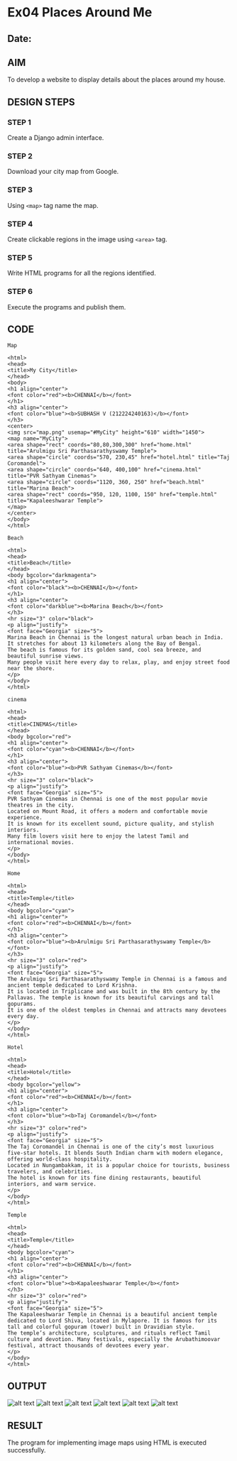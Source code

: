 # Ex04 Places Around Me
## Date: 

## AIM
To develop a website to display details about the places around my house.

## DESIGN STEPS

### STEP 1
Create a Django admin interface.

### STEP 2
Download your city map from Google.
 
### STEP 3
Using ```<map>``` tag name the map.

### STEP 4
Create clickable regions in the image using ```<area>``` tag.

### STEP 5
Write HTML programs for all the regions identified.

### STEP 6
Execute the programs and publish them.

## CODE
```
Map

<html>
<head>
<title>My City</title>
</head>
<body>
<h1 align="center">
<font color="red"><b>CHENNAI</b></font>
</h1>
<h3 align="center">
<font color="blue"><b>SUBHASH V (212224240163)</b></font>
</h3>
<center>
<img src="map.png" usemap="#MyCity" height="610" width="1450">
<map name="MyCity">
<area shape="rect" coords="80,80,300,300" href="home.html" title="Arulmigu Sri Parthasarathyswamy Temple">
<area shape="circle" coords="570, 230,45" href="hotel.html" title="Taj Coromandel">
<area shape="circle" coords="640, 400,100" href="cinema.html" title="PVR Sathyam Cinemas">
<area shape="circle" coords="1120, 360, 250" href="beach.html" title="Marina Beach">
<area shape="rect" coords="950, 120, 1100, 150" href="temple.html" title="Kapaleeshwarar Temple">
</map>
</center>
</body>
</html>

Beach 

<html>
<head>
<title>Beach</title>
</head>
<body bgcolor="darkmagenta">
<h1 align="center">
<font color="black"><b>CHENNAI</b></font>
</h1>
<h3 align="center">
<font color="darkblue"><b>Marina Beach</b></font>
</h3>
<hr size="3" color="black">
<p align="justify">
<font face="Georgia" size="5">
Marina Beach in Chennai is the longest natural urban beach in India. It stretches for about 13 kilometers along the Bay of Bengal. 
The beach is famous for its golden sand, cool sea breeze, and beautiful sunrise views. 
Many people visit here every day to relax, play, and enjoy street food near the shore.
</p>
</body>
</html>

cinema

<html>
<head>
<title>CINEMAS</title>
</head>
<body bgcolor="red">
<h1 align="center">
<font color="cyan"><b>CHENNAI</b></font>
</h1>
<h3 align="center">
<font color="blue"><b>PVR Sathyam Cinemas</b></font>
</h3>
<hr size="3" color="black">
<p align="justify">
<font face="Georgia" size="5">
PVR Sathyam Cinemas in Chennai is one of the most popular movie theatres in the city. 
Located on Mount Road, it offers a modern and comfortable movie experience. 
It is known for its excellent sound, picture quality, and stylish interiors. 
Many film lovers visit here to enjoy the latest Tamil and international movies.
</p>
</body>
</html>

Home

<html>
<head>
<title>Temple</title>
</head>
<body bgcolor="cyan">
<h1 align="center">
<font color="red"><b>CHENNAI</b></font>
</h1>
<h3 align="center">
<font color="blue"><b>Arulmigu Sri Parthasarathyswamy Temple</b></font>
</h3>
<hr size="3" color="red">
<p align="justify">
<font face="Georgia" size="5">
The Arulmigu Sri Parthasarathyswamy Temple in Chennai is a famous and ancient temple dedicated to Lord Krishna. 
It is located in Triplicane and was built in the 8th century by the Pallavas. The temple is known for its beautiful carvings and tall gopurams. 
It is one of the oldest temples in Chennai and attracts many devotees every day.
</p>
</body>
</html>

Hotel

<html>
<head>
<title>Hotel</title>
</head>
<body bgcolor="yellow">
<h1 align="center">
<font color="red"><b>CHENNAI</b></font>
</h1>
<h3 align="center">
<font color="blue"><b>Taj Coromandel</b></font>
</h3>
<hr size="3" color="red">
<p align="justify">
<font face="Georgia" size="5">
The Taj Coromandel in Chennai is one of the city’s most luxurious five-star hotels. It blends South Indian charm with modern elegance, offering world-class hospitality. 
Located in Nungambakkam, it is a popular choice for tourists, business travelers, and celebrities. 
The hotel is known for its fine dining restaurants, beautiful interiors, and warm service.
</p>
</body>
</html>

Temple

<html>
<head>
<title>Temple</title>
</head>
<body bgcolor="cyan">
<h1 align="center">
<font color="red"><b>CHENNAI</b></font>
</h1>
<h3 align="center">
<font color="blue"><b>Kapaleeshwarar Temple</b></font>
</h3>
<hr size="3" color="red">
<p align="justify">
<font face="Georgia" size="5">
The Kapaleeshwarar Temple in Chennai is a beautiful ancient temple dedicated to Lord Shiva, located in Mylapore. It is famous for its tall and colorful gopuram (tower) built in Dravidian style.
The temple’s architecture, sculptures, and rituals reflect Tamil culture and devotion. Many festivals, especially the Arubathimoovar festival, attract thousands of devotees every year.
</p>
</body>
</html>
```

## OUTPUT

![alt text](image.png)
![alt text](image-1.png)
![alt text](image-2.png)
![alt text](image-3.png)
![alt text](image-4.png)
![alt text](image-5.png)


## RESULT
The program for implementing image maps using HTML is executed successfully.
